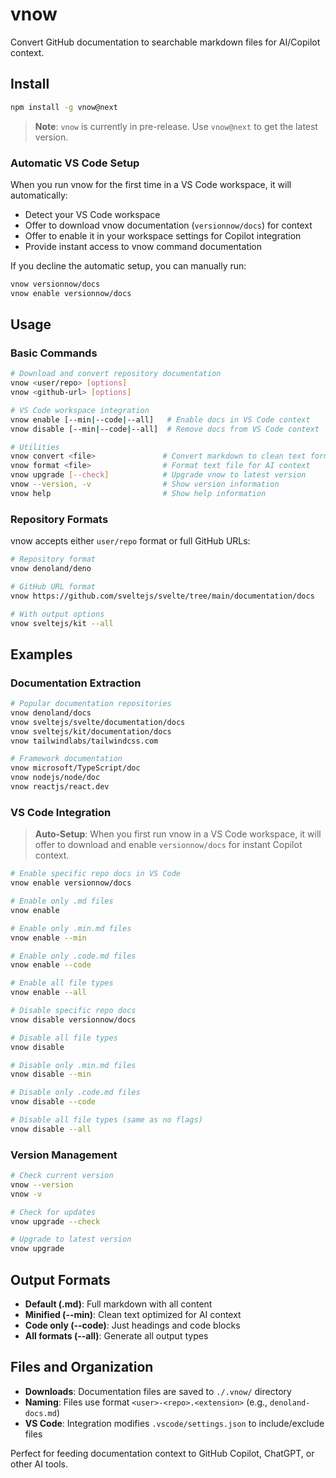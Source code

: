 # vnow

Convert GitHub documentation to searchable markdown files for AI/Copilot context.

<!-- Test sync: 2025-06-15 -->

## Install

```bash
npm install -g vnow@next
```

> **Note**: `vnow` is currently in pre-release. Use `vnow@next` to get the latest version.

### Automatic VS Code Setup

When you run vnow for the first time in a VS Code workspace, it will automatically:
- Detect your VS Code workspace
- Offer to download vnow documentation (`versionnow/docs`) for context
- Offer to enable it in your workspace settings for Copilot integration
- Provide instant access to vnow command documentation

If you decline the automatic setup, you can manually run:
```bash
vnow versionnow/docs
vnow enable versionnow/docs
```

## Usage

### Basic Commands

```bash
# Download and convert repository documentation
vnow <user/repo> [options]
vnow <github-url> [options]

# VS Code workspace integration  
vnow enable [--min|--code|--all]   # Enable docs in VS Code context
vnow disable [--min|--code|--all]  # Remove docs from VS Code context

# Utilities
vnow convert <file>               # Convert markdown to clean text format
vnow format <file>                # Format text file for AI context
vnow upgrade [--check]            # Upgrade vnow to latest version
vnow --version, -v                # Show version information
vnow help                         # Show help information
```

### Repository Formats

vnow accepts either `user/repo` format or full GitHub URLs:

```bash
# Repository format
vnow denoland/deno

# GitHub URL format  
vnow https://github.com/sveltejs/svelte/tree/main/documentation/docs

# With output options
vnow sveltejs/kit --all
```

## Examples

### Documentation Extraction

```bash
# Popular documentation repositories
vnow denoland/docs
vnow sveltejs/svelte/documentation/docs  
vnow sveltejs/kit/documentation/docs
vnow tailwindlabs/tailwindcss.com

# Framework documentation
vnow microsoft/TypeScript/doc
vnow nodejs/node/doc
vnow reactjs/react.dev
```

### VS Code Integration

> **Auto-Setup**: When you first run vnow in a VS Code workspace, it will offer to download and enable `versionnow/docs` for instant Copilot context.

```bash
# Enable specific repo docs in VS Code
vnow enable versionnow/docs

# Enable only .md files
vnow enable

# Enable only .min.md files  
vnow enable --min

# Enable only .code.md files
vnow enable --code

# Enable all file types
vnow enable --all

# Disable specific repo docs
vnow disable versionnow/docs

# Disable all file types
vnow disable

# Disable only .min.md files
vnow disable --min

# Disable only .code.md files
vnow disable --code

# Disable all file types (same as no flags)
vnow disable --all
```

### Version Management

```bash
# Check current version
vnow --version
vnow -v

# Check for updates
vnow upgrade --check

# Upgrade to latest version
vnow upgrade
```

## Output Formats

- **Default (.md)**: Full markdown with all content
- **Minified (--min)**: Clean text optimized for AI context
- **Code only (--code)**: Just headings and code blocks
- **All formats (--all)**: Generate all output types

## Files and Organization

- **Downloads**: Documentation files are saved to `./.vnow/` directory
- **Naming**: Files use format `<user>-<repo>.<extension>` (e.g., `denoland-docs.md`)
- **VS Code**: Integration modifies `.vscode/settings.json` to include/exclude files

Perfect for feeding documentation context to GitHub Copilot, ChatGPT, or other AI tools.